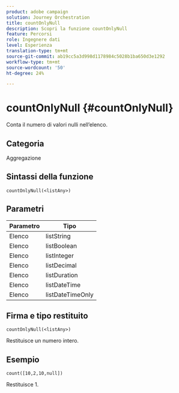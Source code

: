 ```yaml
---
product: adobe campaign
solution: Journey Orchestration
title: countOnlyNull
description: Scopri la funzione countOnlyNull
feature: Percorsi
role: Ingegnere dati
level: Esperienza
translation-type: tm+mt
source-git-commit: ab19cc5a3d998d1178984c5028b1ba650d3e1292
workflow-type: tm+mt
source-wordcount: '50'
ht-degree: 24%

---
```



# countOnlyNull {#countOnlyNull}

Conta il numero di valori nulli nell’elenco.

## Categoria

Aggregazione

## Sintassi della funzione

`countOnlyNull(<listAny>)`

## Parametri

| Parametro | Tipo |
|-----------|------------------|
| Elenco | listString |
| Elenco | listBoolean |
| Elenco | listInteger |
| Elenco | listDecimal |
| Elenco | listDuration |
| Elenco | listDateTime |
| Elenco | listDateTimeOnly |

## Firma e tipo restituito

`countOnlyNull(<listAny>)`

Restituisce un numero intero.

## Esempio

`count([10,2,10,null])`

Restituisce 1.
